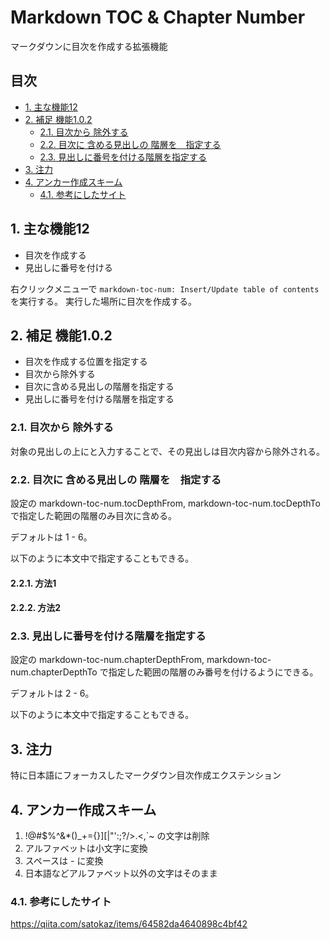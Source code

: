 ﻿# Markdown TOC & Chapter Number

マークダウンに目次を作成する拡張機能

## 目次 <!-- omit in toc -->

<!-- TOC tocDepth:2..3 chapterDepth:2..6 anchorMode:embed -->

- [1. 主な機能12](#toc-1--主な機能12)
- [2. 補足 機能1.0.2](#toc-2--補足-機能1-0-2)
    - [2.1. 目次から  除外する](#toc-2-1--目次から-除外する)
    - [2.2. 目次に   含める見出しの  階層を　指定する](#toc-2-2--目次に-含める見出しの-階層を-指定する)
    - [2.3. 見出しに番号を付ける階層を指定する](#toc-2-3--見出しに番号を付ける階層を指定する)
- [3. 注力](#toc-3--注力)
- [4. アンカー作成スキーム](#toc-4--アンカー作成スキーム)
    - [4.1. 参考にしたサイト](#toc-4-1--参考にしたサイト)

<!-- /TOC -->

<div id="toc-1--主な機能12" />

## 1. 主な機能12

- 目次を作成する
- 見出しに番号を付ける

右クリックメニューで `markdown-toc-num: Insert/Update table of contents` を実行する。
実行した場所に目次を作成する。

<div id="toc-2--補足-機能1-0-2" />

## 2. 補足 機能1.0.2

- 目次を作成する位置を指定する
- 目次から除外する
- 目次に含める見出しの階層を指定する
- 見出しに番号を付ける階層を指定する

<div id="toc-2-1--目次から-除外する" />

### 2.1. 目次から  除外する

対象の見出しの上に<!-- omit in toc -->と入力することで、その見出しは目次内容から除外される。

<div id="toc-2-2--目次に-含める見出しの-階層を-指定する" />

### 2.2. 目次に   含める見出しの  階層を　指定する

設定の markdown-toc-num.tocDepthFrom, markdown-toc-num.tocDepthTo で指定した範囲の階層のみ目次に含める。

デフォルトは 1 - 6。

以下のように本文中で指定することもできる。

#### 2.2.1. 方法1

#### 2.2.2. 方法2

<div id="toc-2-3--見出しに番号を付ける階層を指定する" />

### 2.3. 見出しに番号を付ける階層を指定する

設定の markdown-toc-num.chapterDepthFrom, markdown-toc-num.chapterDepthTo で指定した範囲の階層のみ番号を付けるようにできる。

デフォルトは 2 - 6。

以下のように本文中で指定することもできる。

<div id="toc-3--注力" />

## 3. 注力

特に日本語にフォーカスしたマークダウン目次作成エクステンション

<div id="toc-4--アンカー作成スキーム" />

## 4. アンカー作成スキーム

1. !@#$%^&*()_+={}][|\"':;?/>.<,`~ の文字は削除
1. アルファベットは小文字に変換
1. スペースは - に変換
1. 日本語などアルファベット以外の文字はそのまま

<div id="toc-4-1--参考にしたサイト" />

### 4.1. 参考にしたサイト

https://qiita.com/satokaz/items/64582da4640898c4bf42
